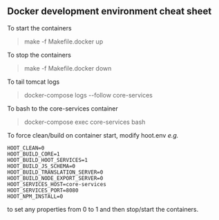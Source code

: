 ## Docker development environment cheat sheet


To start the containers
>make -f Makefile.docker up


To stop the containers
>make -f Makefile.docker down


To tail tomcat logs
>docker-compose logs --follow core-services


To bash to the core-services container
>docker-compose exec core-services bash


To force clean/build on container start, modify hoot.env _e.g._
```
HOOT_CLEAN=0
HOOT_BUILD_CORE=1
HOOT_BUILD_HOOT_SERVICES=1
HOOT_BUILD_JS_SCHEMA=0
HOOT_BUILD_TRANSLATION_SERVER=0
HOOT_BUILD_NODE_EXPORT_SERVER=0
HOOT_SERVICES_HOST=core-services
HOOT_SERVICES_PORT=8080
HOOT_NPM_INSTALL=0
```
to set any properties from 0 to 1 and then stop/start the containers.